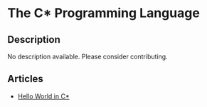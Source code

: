 # The C\* Programming Language

## Description

No description available. Please consider contributing.

## Articles

- [Hello World in C\*](https://sampleprograms.io/projects/hello-world/c-star)